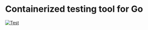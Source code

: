 # Containerized testing tool for Go

[![Test](https://github.com/snormore/go-e2e/actions/workflows/test.yaml/badge.svg)](https://github.com/snormore/go-e2e/actions/workflows/test.yaml)
